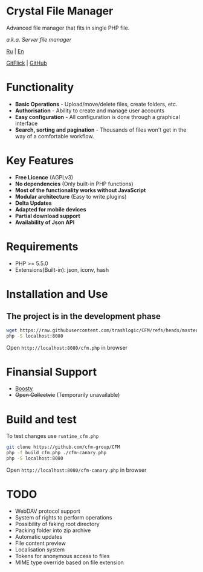 # Crystal File Manager

Advanced file manager that fits in single PHP file.

*a.k.a. Server file manager*

[Ru](README.ru.md) | [En](README.md)

[GitFlick](https://gitflic.ru/project/consensus/cfm) | [GitHub](https://github.com/cfm-group/CFM)

# Functionality
 - **Basic Operations** - Upload/move/delete files, create folders, etc.
 - **Authorisation** - Ability to create and manage user accounts
 - **Easy configuration** - All configuration is done through a graphical interface
 - **Search, sorting and pagination** - Thousands of files won't get in the way of a comfortable workflow.

 # Key Features
 - **Free Licence** (AGPLv3)
 - **No dependencies** (Only built-in PHP functions)
 - **Most of the functionality works without JavaScript**
 - **Modular architecture** (Easy to write plugins)
 - **Delta Updates**
 - **Adapted for mobile devices**
 - **Partial download support**
 - **Availability of Json API**

# Requirements
 - PHP >= 5.5.0
 - Extensions(Built-in): json, iconv, hash

# Installation and Use
## The project is in the development phase
```bash
wget https://raw.githubusercontent.com/trashlogic/CFM/refs/heads/master/cfm.php
php -S localhost:8080
```
Open `http://localhost:8080/cfm.php` in browser

# Finansial Support
 - [Boosty](https://boosty.to/trashlogic/donate)
 - ~~Open Collectvie~~ (Temporarily unavailable)

# Build and test
To test changes use `runtime_cfm.php`

```bash
git clone https://github.com/cfm-group/CFM
php -f build_cfm.php ./cfm-canary.php
php -S localhost:8080
```
Open `http://localhost:8080/cfm-canary.php` in browser

# TODO
 - WebDAV protocol support
 - System of rights to perform operations
 - Possibility of faking root directory
 - Packing folder into zip archive
 - Automatic updates
 - File content preview
 - Localisation system
 - Tokens for anonymous access to files
 - MIME type override based on file extension
